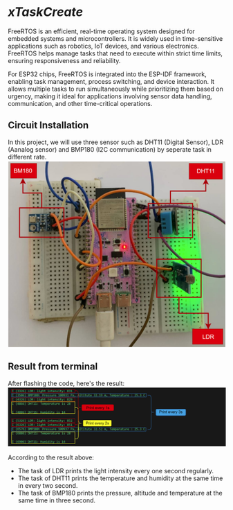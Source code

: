 # _xTaskCreate_
FreeRTOS is an efficient, real-time operating system designed for embedded systems and microcontrollers. It is widely used in time-sensitive applications such as robotics, IoT devices, and various electronics. FreeRTOS helps manage tasks that need to execute within strict time limits, ensuring responsiveness and reliability.

For ESP32 chips, FreeRTOS is integrated into the ESP-IDF framework, enabling task management, process switching, and device interaction. It allows multiple tasks to run simultaneously while prioritizing them based on urgency, making it ideal for applications involving sensor data handling, communication, and other time-critical operations.

## Circuit Installation 

In this project, we will use three sensor such as DHT11 (Digital Sensor), LDR (Aanalog sensor) and BMP180 (I2C communication) by seperate task in different rate.
![Reference Image](Picture/Hardware.png)

## Result from terminal

After flashing the code, here's the result:
![Reference Image](Picture/Result.png)

According to the result above:
- The task of LDR prints the light intensity every one second regularly.
- The task of DHT11 prints the temperature and humidity at the same time in every two second.
- The task of BMP180 prints the pressure, altitude and temperature at the same time in three second.